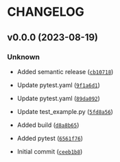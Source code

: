 # CHANGELOG



## v0.0.0 (2023-08-19)

### Unknown

* Added semantic release ([`cb10718`](https://github.com/lmst95/auto_versioning/commit/cb10718acd79fffecdbffb8e3cdc22c1ab61ee11))

* Update pytest.yaml ([`9f1a6d1`](https://github.com/lmst95/auto_versioning/commit/9f1a6d16c08360ce8b23ee267b6f08757cb8ce54))

* Update pytest.yaml ([`89da092`](https://github.com/lmst95/auto_versioning/commit/89da09234a18cab4805f66fbacc12a858a8ab05c))

* Update test_example.py ([`5fd8a56`](https://github.com/lmst95/auto_versioning/commit/5fd8a56e644de9a4893edca444c99cffb6e13da0))

* Added build ([`d8a8b65`](https://github.com/lmst95/auto_versioning/commit/d8a8b653bfaf521a5075562691ef9d4fead5603c))

* Added pytest ([`6561f76`](https://github.com/lmst95/auto_versioning/commit/6561f76fb02dfa12c1a14c4c4f0f117f8709e5d8))

* Initial commit ([`ceeb1b8`](https://github.com/lmst95/auto_versioning/commit/ceeb1b8b221c9a332fa7eb5c57dc38a2c66da26f))
